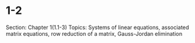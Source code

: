 # 1-2

Section: Chapter 1(1.1-3)
Topics: Systems of linear equations, associated matrix equations, row reduction of a matrix, Gauss-Jordan elimination